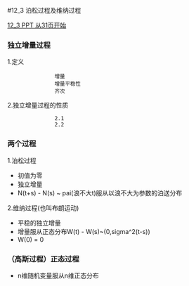 #12_3 泊松过程及维纳过程  

[12_3 PPT 从31页开始][1]   

### 独立增量过程  

1.定义                     


                   增量    
                   增量平稳性    
                   齐次  

2.独立增量过程的性质  
 
                   2.1   
                   2.2

### 两个过程   

1.泊松过程   
   
  * 初值为零  
  * 独立增量  
  * N(t+s) - N(s) ~ pai(浪不大t)服从以浪不大为参数的泊送分布

2.维纳过程(也叫布朗运动)    

  * 平稳的独立增量  
  * 增量服从正态分布W(t) - W(s)~(0,sigma^2(t-s))  
  * W(0) = 0     

### （高斯过程）正态过程  

  * n维随机变量服从n维正态分布  
       

[1]:https://pan.baidu.com/s/1XS0hHHQHLPSxEbZ2Jujzeg
